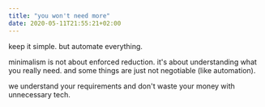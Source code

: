 ```yaml
---
title: "you won't need more"
date: 2020-05-11T21:55:21+02:00
---
```


keep it simple. but automate everything.

minimalism is not about enforced reduction. it's about understanding what you really need.
and some things are just not negotiable (like automation).

we understand your requirements and don't waste your money with unnecessary tech.